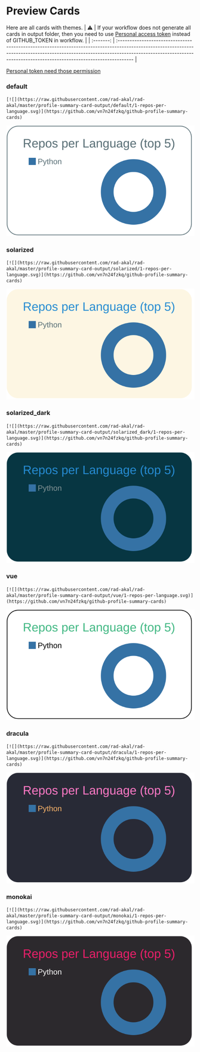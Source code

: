 
# Preview Cards

Here are all cards with themes.
| :warning: | If your workflow does not generate all cards in output folder, then you need to use [Personal access token](https://docs.github.com/en/actions/configuring-and-managing-workflows/creating-and-storing-encrypted-secrets) instead of GITHUB_TOKEN in workflow. |
| :-------: | :------------------------------------------------------------------------------------------------------------------------------------------------------------------------------------------------------------------------------------------------ |

[Personal token need those permission](https://github.com/vn7n24fzkq/github-profile-summary-cards/wiki/Personal-access-token-permissions)


### default


```
[![](https://raw.githubusercontent.com/rad-akal/rad-akal/master/profile-summary-card-output/default/1-repos-per-language.svg)](https://github.com/vn7n24fzkq/github-profile-summary-cards)
```
![](https://raw.githubusercontent.com/rad-akal/rad-akal/master/profile-summary-card-output/default/1-repos-per-language.svg)


### solarized


```
[![](https://raw.githubusercontent.com/rad-akal/rad-akal/master/profile-summary-card-output/solarized/1-repos-per-language.svg)](https://github.com/vn7n24fzkq/github-profile-summary-cards)
```
![](https://raw.githubusercontent.com/rad-akal/rad-akal/master/profile-summary-card-output/solarized/1-repos-per-language.svg)


### solarized_dark


```
[![](https://raw.githubusercontent.com/rad-akal/rad-akal/master/profile-summary-card-output/solarized_dark/1-repos-per-language.svg)](https://github.com/vn7n24fzkq/github-profile-summary-cards)
```
![](https://raw.githubusercontent.com/rad-akal/rad-akal/master/profile-summary-card-output/solarized_dark/1-repos-per-language.svg)


### vue


```
[![](https://raw.githubusercontent.com/rad-akal/rad-akal/master/profile-summary-card-output/vue/1-repos-per-language.svg)](https://github.com/vn7n24fzkq/github-profile-summary-cards)
```
![](https://raw.githubusercontent.com/rad-akal/rad-akal/master/profile-summary-card-output/vue/1-repos-per-language.svg)


### dracula


```
[![](https://raw.githubusercontent.com/rad-akal/rad-akal/master/profile-summary-card-output/dracula/1-repos-per-language.svg)](https://github.com/vn7n24fzkq/github-profile-summary-cards)
```
![](https://raw.githubusercontent.com/rad-akal/rad-akal/master/profile-summary-card-output/dracula/1-repos-per-language.svg)


### monokai


```
[![](https://raw.githubusercontent.com/rad-akal/rad-akal/master/profile-summary-card-output/monokai/1-repos-per-language.svg)](https://github.com/vn7n24fzkq/github-profile-summary-cards)
```
![](https://raw.githubusercontent.com/rad-akal/rad-akal/master/profile-summary-card-output/monokai/1-repos-per-language.svg)

